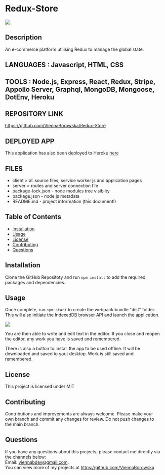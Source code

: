 # Redux-Store

<img src="http://img.shields.io/badge/license-MIT-blue.svg"></img>

## Description

An e-commerce platform utilising Redux to manage the global state.

## LANGUAGES : Javascript, HTML, CSS

## TOOLS : Node.js, Express, React, Redux, Stripe, Appollo Server, Graphql, MongoDB, Mongoose, DotEnv, Heroku

## REPOSITORY LINK

https://github.com/ViennaBorowska/Redux-Store

## DEPLOYED APP

This application has also been deployed to Heroku [here](https://safe-everglades-38405.herokuapp.com/)

## FILES

- client > all source files, service worker js and application pages
- server > routes and server connection file
- package-lock.json - node modules tree visiblity
- package.json - node.js metadata
- README.md - project information (this document!)

## Table of Contents

- [Installation](#installation)
- [Usage](#usage)
- [License](#license)
- [Contributing](#contributing)
- [Questions](#questions)

## Installation

Clone the GitHub Repositoty and run
`npm install`
to add the required packages and dependencies.

## Usage

Once complete, run
`npm start`
to create the webpack bundle "dist" folder. This will also initiate the IndexedDB browser API and launch the application.

<img src="./assets/jate1.JPG">

You are then able to write and edit text in the editor. If you close and reopen the editor, any work you have is saved and remembered.

There is also a button to install the app to be used offline. It will be downloaded and saved to yout desktop. Work is still saved and remembered.

## License

This project is licensed under MIT

## Contributing

Contributions and improvements are always welcome. Please make your own branch and commit any changes for review. Do not push changes to the main branch.

## Questions

If you have any questions about this projects, please contact me directly via the channels below: </br>
Email: viennabdev@gmail.com.</br>
You can view more of my projects at https://github.com/ViennaBorowska.
